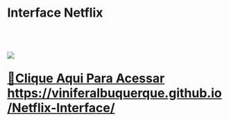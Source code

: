 <h1>Interface Netflix<h1>
<br>
<img src="https://raw.githubusercontent.com/ViniFerAlbuquerque/Netflix-Projeto-Programacao-Do-Zero-git/35de706072132e0fa54fcf1d52e8780f12b4f30e/Netflix%20Interface.jpeg"/>


 [🔗Clique Aqui Para Acessar](https://viniferalbuquerque-netflix-interface.netlify.app)
 <br>
 https://viniferalbuquerque.github.io/Netflix-Interface/
